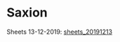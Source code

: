 # Saxion

Sheets 13-12-2019: [sheets_20191213]

[sheets_20191213]: https://ipfs.io/ipfs/QmSyQ5zV2JEJSQHuwn5H8t8v4uvxPPBExUe9F1Pb4sJE56

